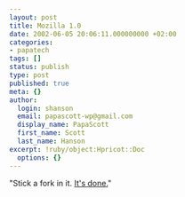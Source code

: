 ```yaml
---
layout: post
title: Mozilla 1.0
date: 2002-06-05 20:06:11.000000000 +02:00
categories:
- papatech
tags: []
status: publish
type: post
published: true
meta: {}
author:
  login: shanson
  email: papascott-wp@gmail.com
  display_name: PapaScott
  first_name: Scott
  last_name: Hanson
excerpt: !ruby/object:Hpricot::Doc
  options: {}
---
```

<p>"Stick a fork in it. <a href="http://www.mozilla.org/">It's done.</a>"</p>
